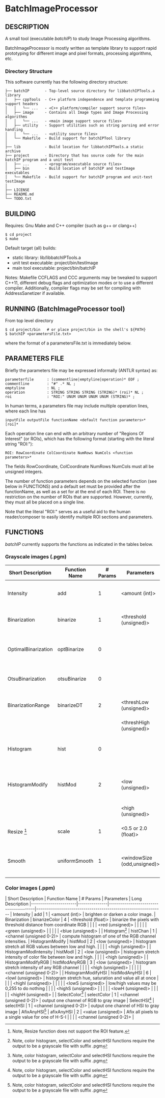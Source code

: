 # BatchImageProcessor

## DESCRIPTION
A small tool (executable *batchIP*) to study Image Processing algorithms.

BatchImageProcessor is mostly written as template library to support rapid
prototyping for different image and pixel formats, processing algorithms, etc.

### Directory Structure
This software currently has the following directory structure:

    ├── batchIP       - Top-level source directory for libbatchIPTools.a library
    │   ├── cppTools  - C++ platform independence and template programming support headers
    │   │   └── ...   - <C++ platform/compiler support source files>
    │   ├── image     - Contains all Image types and Image Processing algorithms
    │   │   └── ...   - <main image support source files>
    │   ├── utility   - Support utilities such as string parsing and error handling
    │   │   └── ...   - <utility source files>
    │   └── Makefile  - Build support for batchIPTool library
    │
    ├── lib           - Build location for libbatchIPTools.a static archive
    ├── project       - Directory that has source code for the main batchIP program and a unit test
    │   ├── ...       - <program/executable source files>
    │   ├── bin       - Build location of batchIP and testImage executables
    │   └── Makefile  - Build support for batchIP program and unit-test testImage
    │
    ├── LICENSE
    ├── README.md
    └── TODO.txt


## BUILDING

Requires: Gnu Make and C++ compiler (such as g++ or clang++)

    $ cd project
    $ make

Default target (all) builds:
* static library: lib/libbatchIPTools.a
* unit test executable: project/bin/testImage
* main tool executable: project/bin/batchIP


Notes: Makefile CCFLAGS and CCC arguments may be tweaked to support C++11, different
debug flags and optimization modes or to use a different compiler. Additionally,
compiler flags may be set for compiling with AddressSanetizer if available.




## RUNNING (BatchImageProcessor tool)

From top level directory

    $ cd project/bin   # or place project/bin in the shell's ${PATH}
    $ batchIP <parametersFile.txt>

where the format of a parametersFile.txt is immediately below.




## PARAMETERS FILE

Briefly the parameters file may be expressed informally (ANTLR syntax) as:

    parameterfile      : (commentline|emptyline|operation)* EOF ;
    commentline        : "#" .* NL ;
    emptyline          : NL ;
    operation          : STRING STRING STRING (STRING)* (roi)* NL ;
    roi                : "ROI:" UNUM UNUM UNUM UNUM (STRING)* ;


In human terms, a parameters file may include multiple operation lines, where each line has

    inputFile outputFile functionName <default function parameters>* [roi]*

Each operation line can end with an arbitrary number of "Regions Of Interest" (or ROIs),
which has the following format (starting with the literal string "ROI:"):

    ROI: RowCoordinate ColCoordinate NumRows NumCols <function parameters>*

The fields RowCoordinate, ColCoordinate NumRows NumCols must all be unsigned integers.

The number of function parameters depends on the selected function (see below in FUNCTIONS)
and a default set must be provided after the functionName, as well as a set for at the end
of each ROI. There is no restriction on the number of ROIs that are supported. However,
currently, they must all be placed on a single line.

Note that the literal "ROI:" serves as a useful aid to the human reader/composer to easily 
identify multiple ROI sections and parameters.



## FUNCTIONS

*batchIP* currently supports the functions as indicated in the tables below.


### Grayscale images (.pgm)

| Short Description     | Function Name | # Params |          Parameters         |              Long Description
|-----------------------|---------------|----------|-----------------------------|-----------------------------------------------
| Intensity             | add           |        1 | <amount     (int)>          | brighten or darken a grayscale image.
| Binarization          | binarize      |        1 | <threshold  (unsigned)>     | binarize the pixels with the threshold.
| OptimalBinarization   | optBinarize   |        0 |                             | binarize the image using optimal threshold.
| OtsuBinarization      | otsuBinarize  |        0 |                             | binarize the image using Otsu threshold.
| BinarizationRange     | binarizeDT    |        2 | <threshLow  (unsigned)>     | binarize the pixels with 2 thresholds.
|                       |               |          | <threshHigh (unsigned)>     | 
| Histogram             | hist          |        0 |                             | compute histogram of grayscale intensity.
| HistogramModify       | histMod       |        2 | <low        (unsigned)>     | histogram stretch values between low and high.
|                       |               |          | <high       (unsigned)>     | 
| Resize [^1]           | scale         |        1 | <0.5 or 2.0 (float)>        | double or halve the size of an image.
| Smooth                | uniformSmooth |        1 | <windowSize (odd,unsigned)> | smooth an image using uniform box.




### Color images (.ppm) 

| Short Description     | Function Name | # Params |         Parameters          |              Long Description
|-----------------------|---------------|----------------------------------------|----------------------------------------------------------------
| Intensity             | add           |        1 | <amount     (int)>          | brighten or darken a color image.
| Binarization          | binarizeColor |        4 | <threshold  (float)>        | binarize the pixels with threshold distance from coordinate RGB
|                       |               |          | <red        (unsigned)>     | 
|                       |               |          | <green      (unsigned)>     | 
|                       |               |          | <blue       (unsigned)>     | 
| Histogram[^2]         | histChan      |        1 | <channel    (unsigned 0-2)> | compute histogram of one of the RGB channel intensities.
| HistogramModify       | histMod       |        2 | <low        (unsigned)>     | histogram stretch all RGB values between low and high.
|                       |               |          | <high       (unsigned)>     | 
| HistogramModIntensity | histModI      |        2 | <low        (unsigned)>     | histogram stretch intensity of color file between low and high.
|                       |               |          | <high       (unsigned)>     | 
| HistogramModifyRGB    | histModAnyRGB |        3 | <low        (unsigned)>     | histogram stretch intensity of any RGB channel
|                       |               |          | <high       (unsigned)>     | 
|                       |               |          | <channel    (unsigned 0-2)> | 
| HistogramModifyHSI    | histModAnyHSI |        6 | <lowI       (unsigned)>     | histogram stretch hue, saturation and value all at once
|                       |               |          | <highI      (unsigned)>     | 
|                       |               |          | <lowS       (unsigned)>     |    low/high values may be 0,255 to do nothing
|                       |               |          | <highS      (unsigned)>     | 
|                       |               |          | <lowH       (unsigned)>     | 
|                       |               |          | <highH      (unsigned)>     | 
| SelectColor[^2]       | selectColor   |        1 | <channel    (unsigned 0-2)> | output one channel of RGB to gray image
| SelectHSI[^2]         | selectHSI     |        1 | <channel    (unsigned 0-2)> | output one channel of HSI to gray image
| AfixAnyHSI[^2]        | afixAnyHSI    |        2 | <value      (unsigned)>     | Afix all pixels to a single value for one of H-S-I
|                       |               |          | <channel    (unsigned 0-2)> | 


[^1]: Note, Resize function does not support the ROI feature.
[^2]: Note, color histogram, selectColor and selectHSI functions require the output to be a grayscale file with suffix .pgm
